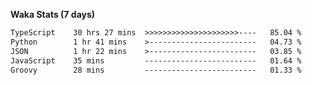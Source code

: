 
<b>Waka Stats (7 days)</b>

<!--START_SECTION:waka-->

```txt
TypeScript    30 hrs 27 mins  >>>>>>>>>>>>>>>>>>>>>----   85.04 %
Python        1 hr 41 mins    >------------------------   04.73 %
JSON          1 hr 22 mins    >------------------------   03.85 %
JavaScript    35 mins         -------------------------   01.64 %
Groovy        28 mins         -------------------------   01.33 %
```

<!--END_SECTION:waka-->
